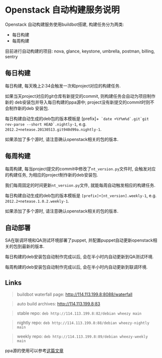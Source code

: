 # Openstack 自动构建服务说明

Openstack 自动构建服务使用buildbot搭建, 构建任务分为两类:

* 每日构建
* 每周构建

目前进行自动构建的项目: nova, glance, keystone, umbrella, postman, billing,
sentry

## 每日构建

每日构建, 每天晚上2:34会触发一次和project对应的构建任务.

如果当天project对应的git仓库有新提交的commit, 则构建任务会自动为项目制作新的
deb安装包并导入每日构建的ppa源中; project没有新提交的commit时则不会制作新的deb
安装包.

每日构建自动生成的deb包的版本模板是
[prefix]+`` `date +%Y%m%d`.git`git rev-parse --short HEAD`.nightly-1``,
e.g. `2012.2+netease.20130513.git940d99a.nightly-1`.

如果添加了多个源时, 请注意确认openstack相关的包的版本.

## 每周构建

每周构建, 每当project提交的commit中修改了`nt_version.py`文件时,
会触发对应的构建任务, 为相应的project制作新的deb安装包.

我们每周固定的时间更新`nt_version.py`文件, 就能每周自动触发相应的构建任务.

每日构建自动生成的deb包的版本模板是
`[prefix]+[nt_version].weekly-1`, e.g. `2012.2+netease.1.0.2.weekly-1`.

如果添加了多个源时, 请注意确认openstack相关的包的版本.

## 自动部署

SA在联调环境和QA测试环境部署了puppet,
并配置puppet自动更新openstack相关的包到最新的版本.

每日构建的deb安装包自动制作完成以后, 会在半小时内自动更新到QA测试环境.

每周构建的deb安装包自动制作完成以后, 会在半小时内自动更新到联调环境.

## Links

> buildbot waterfall page: http://114.113.199.8:8088/waterfall

> auto build archives: http://114.113.199.8:83

> stable repo: `deb http://114.113.199.8:82/debian wheezy main`

> nightly repo: `deb http://114.113.199.8:88/debian wheezy-nightly main`

> weekly repo: `deb http://114.113.199.8:89/debian wheezy-weekly main`

ppa源的使用可以参考[这篇文章](https://gitlab.hz.netease.com/hzzhanggy/wiki/blob/master/work/debian-ppa-howto.md)

